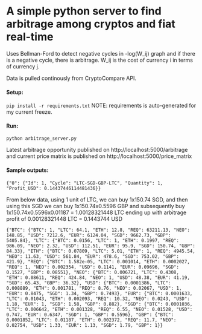 # A simple python server to find arbitrage among cryptos and fiat real-time

Uses Bellman-Ford to detect negative cycles in -log(W_ij) graph and if there is a negative cycle, there is arbitrage. W_ij is the cost of currency i in terms of currency j.

Data is pulled continously from CryptoCompare API. 

#### Setup:

```pip install -r requirements.txt``` 
NOTE: requirements is auto-generated for my current freeze.

#### Run:

```python arbitrage_server.py```

Latest arbitrage opportunity published on http://localhost:5000/arbitrage and current price matrix is published on http://localhost:5000/price_matrix

#### Sample outputs:

```{"0": {"Id": 1, "Cycle": "LTC-SGD-GBP-LTC", "Quantity": 1, "Profit_USD": 0.14437446114481436}}```

From below data, using 1 unit of LTC, we can buy 1x150.74 SGD, and then using this SGD we can buy 1x150.74x0.5596 GBP and subsequently buy 1x150.74x0.5596x0.01187 = 1.00128321448 LTC ending up with arbitrage profit of 0.00128321448 LTC = 0.1443744 USD


```{"BTC": {"BTC": 1, "LTC": 64.1, "ETH": 12.8, "REQ": 63211.13, "NEO": 148.85, "USD": 7212.6, "EUR": 6124.04, "SGD": 9662.73, "GBP": 5405.84}, "LTC": {"BTC": 0.0156, "LTC": 1, "ETH": 0.1997, "REQ": 986.09, "NEO": 2.32, "USD": 112.51, "EUR": 95.9, "SGD": 150.74, "GBP": 84.33}, "ETH": {"BTC": 0.07809, "LTC": 5.01, "ETH": 1, "REQ": 4945.54, "NEO": 11.63, "USD": 561.84, "EUR": 478.6, "SGD": 753.02, "GBP": 421.9}, "REQ": {"BTC": 1.582e-05, "LTC": 0.001014, "ETH": 0.0002027, "REQ": 1, "NEO": 0.002354, "USD": 0.1141, "EUR": 0.09696, "SGD": 0.1527, "GBP": 0.08551}, "NEO": {"BTC": 0.006721, "LTC": 0.4308, "ETH": 0.08611, "REQ": 424.84, "NEO": 1, "USD": 48.38, "EUR": 41.19, "SGD": 65.43, "GBP": 36.32}, "USD": {"BTC": 0.0001386, "LTC": 0.008889, "ETH": 0.001781, "REQ": 8.76, "NEO": 0.02067, "USD": 1, "EUR": 0.8475, "SGD": 1.34, "GBP": 0.7493}, "EUR": {"BTC": 0.0001633, "LTC": 0.01043, "ETH": 0.002093, "REQ": 10.32, "NEO": 0.0243, "USD": 1.18, "EUR": 1, "SGD": 1.58, "GBP": 0.882}, "SGD": {"BTC": 0.0001036, "LTC": 0.006642, "ETH": 0.001328, "REQ": 6.55, "NEO": 0.01528, "USD": 0.747, "EUR": 0.6347, "SGD": 1, "GBP": 0.5596}, "GBP": {"BTC": 0.0001852, "LTC": 0.01187, "ETH": 0.002372, "REQ": 11.7, "NEO": 0.02754, "USD": 1.33, "EUR": 1.13, "SGD": 1.79, "GBP": 1}}```
